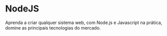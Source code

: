 # NodeJS
Aprenda a criar qualquer sistema web, com Node.js e Javascript na prática, domine as principais tecnologias do mercado.
